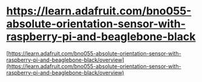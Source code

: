 # https://learn.adafruit.com/bno055-absolute-orientation-sensor-with-raspberry-pi-and-beaglebone-black

[https://learn.adafruit.com/bno055-absolute-orientation-sensor-with-raspberry-pi-and-beaglebone-black/overview](https://learn.adafruit.com/bno055-absolute-orientation-sensor-with-raspberry-pi-and-beaglebone-black/overview)


